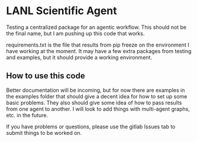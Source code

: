 # LANL Scientific Agent

Testing a centralized package for an agentic workflow. This should not be the final name, but I am pushing up this code that works. 

requirements.txt is the file that results from pip freeze on the environment I have working at the moment. 
It may have a few extra packages from testing and examples, but it should provide a working environment.

## How to use this code

Better documentation will be incoming, but for now there are examples in the examples folder that should give
a decent idea for how to set up some basic problems. They also should give some idea of how to pass results from
one agent to another. I will look to add things with multi-agent graphs, etc. in the future. 

If you have problems or questions, please use the gitlab Issues tab to submit things to be worked on.


